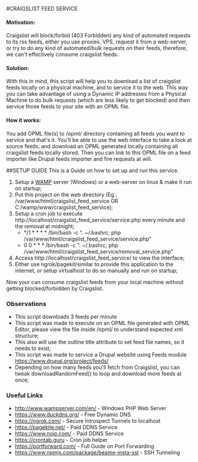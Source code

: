 #CRAIGSLIST FEED SERVICE
#### Motivation:
Craigslist will block/forbid (403 Forbidden) any kind of automated requests to 
its rss feeds, either you use proxies, VPS, request it from a web-server, or try to do any kind of automated/bulk requests on their feeds, therefore, we can't effectively consume craigslist feeds.
#### Solution:
With this in mind, this script will help you to download a list of craigslist feeds locally on a physical machine, and to service it to the web.
This way you can take advantage of using a Dynamic IP addresses from a Physical Machine to do bulk requests (which are less likely to get blocked) and then service those feeds to your site with an OPML file.
#### How it works:
You add OPML file(s) to /opml/ directory containing all feeds you want to service and that's it.
You'll be able to use the web interface to take a look at source feeds, and download an OPML generated locally containing all craigslist feeds locally stored.
Then you can link to this OPML file on a feed importer like Drupal feeds importer and fire requests at will.

##SETUP GUIDE
This is a Guide on how to set up and run this service.

1. Setup a [WAMP](http://www.wampserver.com/en/) server (Windows) or a web-server on linux & make it run on startup;
2. Put this project on the web directory (Eg.: /var/www/html/craigslist_feed_service OR C:/wamp/www/craigslist_feed_service);
3. Setup a cron job to execute http://localhost/craigslist_feed_service/service.php every minute and the removal at midnight;
    - */1 * * * * /bin/bash -c ". ~/.bashrc; php /var/www/html/craigslist_feed_service/service.php"
    - 0 0 * * * /bin/bash -c ". ~/.bashrc; php /var/www/html/craigslist_feed_service/removal_service.php"
4. Access http://localhost/craigslist_feed_service/ to view the interface;
5. Either use ngrok/pagekit/similar to provide this application to the internet, or setup virtualhost to do so manually and run on startup; 

Now your can consume craigslist feeds from your local machine without getting blocked/forbidden by Craigslist.

### Observations
- This script downloads 3 feeds per minute
- This script was made to execute on an OPML file generated with OPML Editor, please view the file inside /opml/ to understand expected xml structure;
- This also will use the outline title attribute to set feed file names, so it needs to exist;
- This script was made to service a Drupal website using Feeds module https://www.drupal.org/project/feeds/
- Depending on how many feeds you'll fetch from Craigslist, you can tweak downloadRandomFeed() to loop and download more feeds at once;

### Useful Links
- http://www.wampserver.com/en/ - Windows PHP Web Server
- https://www.duckdns.org/ - Free Dynamic DNS
- https://ngrok.com/ - Secure Introspect Tunnels to localhost
- https://pagekite.net/ - Paid DDNS Service
- https://www.noip.com/ - Paid DDNS Service
- https://crontab.guru - Cron job helper
- https://portforward.com/ - Full Guide on Port Forwarding
- https://www.npmjs.com/package/beame-insta-ssl - SSH Tunneling
